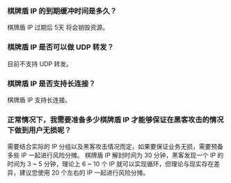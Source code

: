 ### 棋牌盾 IP 的到期缓冲时间是多久？
棋牌盾 IP 过期后 5天 将会销毁资源。

### 棋牌盾 IP 是否可以做 UDP 转发？
目前不支持 UDP 转发。

### 棋牌盾 IP 是否支持长连接？
棋牌盾 IP 支持长连接。

### 正常情况下，我需要准备多少棋牌盾 IP 才能够保证在黑客攻击的情况下做到用户无损呢？
需要结合实际的 IP 分组以及黑客攻击情况而定，如果要保证业务无损，需要预备多些 IP 一起进行风险分摊。
棋牌盾 IP 解封时间为 30 分钟，黑客发现一个 IP 的时间为 3 ~ 5 分钟，理论上 6 ~ 10 个 IP 就可以实现循环，但理论与现实存在差异，建议您使用 20 个左右的 IP 一起进行风险分摊。
